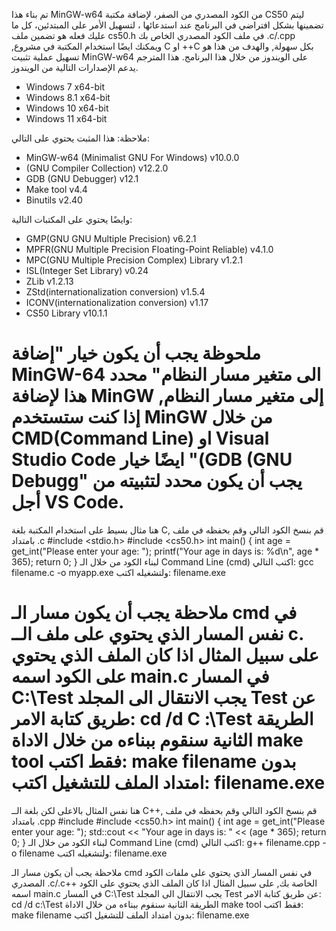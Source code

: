 تم بناء هذا MinGW-w64 من الكود المصدري من الصفر، لإضافة مكتبة CS50 ليتم تضمينها بشكل افتراضي في البرنامج عند استدعائها ، لتسهيل الأمر على المبتدئين، كل ما عليك فعله هو تضمين ملف cs50.h في  ملف الكود المصدري الخاص بك .c/.cpp ,ويمكنك ايضًا استخدام المكتبة في مشروع C او ++C بكل سهولة, والهدف من هذا هو تسهيل عملية تثبيت MinGW-w64 على الويندوز من خلال هذا البرنامج.
هذا المترجم يدعم الإصدارات التالية من الويندوز.
* Windows 7       x64-bit
* Windows 8.1    x64-bit
* Windows 10     x64-bit
* Windows 11     x64-bit

ملاحظة: هذا المثبت يحتوي على التالي:
* MinGW-w64 (Minimalist GNU For Windows) v10.0.0
* (GNU Compiler Collection) v12.2.0
* GDB (GNU Debugger) v12.1
* Make tool v4.4
* Binutils v2.40

وايضًا يحتوي على المكتبات التالية:
* GMP(GNU GNU Multiple Precision) v6.2.1
* MPFR(GNU Multiple Precision Floating-Point Reliable) v4.1.0
* MPC(GNU Multiple Precision Complex) Library v1.2.1
* ISL(Integer Set Library) v0.24
* ZLib v1.2.13
* ZStd(internationalization conversion) v1.5.4
* ICONV(internationalization conversion) v1.17
* CS50 Library v10.1.1

ملحوظة يجب أن يكون خيار "إضافة MinGW-64 الى متغير مسار النظام" محدد هذا لإضافة MinGW إلى متغير مسار النظام, إذا كنت ستستخدم MinGW من خلال CMD(Command Line) او Visual Studio Code
ايضًا خيار "(GDB (GNU Debugg" يجب أن يكون محدد لتثبيته من أجل VS Code.
=======================================================================
هنا مثال بسيط على استخدام المكتبة بلغة C, قم بنسخ الكود التالي وقم بحفظه في ملف بامتداد .c
#include <stdio.h>
#include <cs50.h>
int main() {
    int age = get_int("Please enter your age: ");
    printf("Your age in days is: %d\n", age * 365);
    return 0;
}
لبناء الكود من خلال الـ Command Line (cmd) اكتب التالي:
gcc filename.c -o myapp.exe
ولتشغيله اكتب: filename.exe
 
ملاحظة يجب أن يكون مسار الـ cmd في نفس المسار الذي يحتوي على ملف الــ c. على سبيل المثال اذا كان الملف الذي يحتوي على الكود اسمه main.c في المسار C:\Test
 يجب الانتقال الى المجلد Test عن طريق كتابة الامر: cd /d C :\Test
 الطريقة الثانية سنقوم ببناءه من خلال الاداة make tool فقط اكتب: make filename بدون امتداد الملف للتشغيل اكتب: filename.exe
=============================================================
هنا نفس المثال بالاعلى لكن بلغة الــ C++, قم بنسخ الكود التالي وقم بحفظه في ملف بامتداد .cpp
#include <iostream>
#include <cs50.h>
int main() {
    int age = get_int("Please enter your age: ");
    std::cout << "Your age in days is: " << (age * 365);
    return 0;
}
لبناء الكود من خلال الـ Command Line (cmd) اكتب التالي: g++ filename.cpp -o filename ولتشغيله اكتب: filename.exe

ملاحظة يجب أن يكون مسار الـ cmd في نفس المسار الذي يحتوي على ملفات الكود المصدري .c/.c++ الخاصة بك, على سبيل المثال اذا  كان الملف الذي يحتوي على الكود اسمه main.c في المسار C:\Test يجب الانتقال الى المجلد Test عن طريق كتابة الامر:  cd /d c:\Test
الطريقة الثانية سنقوم ببناءه من خلال الاداة make tool فقط اكتب: make filename بدون امتداد الملف للتشغيل اكتب: filename.exe

